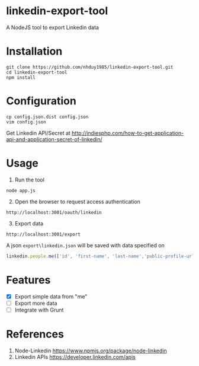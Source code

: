 linkedin-export-tool
====================

A NodeJS tool to export Linkedin data

Installation
============

```
git clone https://github.com/nhduy1985/linkedin-export-tool.git
cd linkedin-export-tool
npm install
```

Configuration
=============

```
cp config.json.dist config.json
vim config.json
```

Get Linkedin API/Secret at http://indiesphp.com/how-to-get-application-api-and-application-secret-of-linkedin/

Usage
=====

1. Run the tool

 ```
 node app.js
 ```

2. Open the browser to request access authentication
  
  ```
  http://localhost:3001/oauth/linkedin
  ```
3. Export data

  ```
  http://localhost:3001/export
  ```
  
  A json ``export\linkedin.json`` will be saved with data specified on
  
  ```js
  linkedin.people.me(['id', 'first-name', 'last-name','public-profile-url','picture-url','positions','projects','skills']
  
  ```

Features
========
- [x] Export simple data from "me"
- [ ] Export more data
- [ ] Integrate with Grunt
  
References
==========

1. Node-Linkedin https://www.npmjs.org/package/node-linkedin
2. Linkedin APIs https://developer.linkedin.com/apis